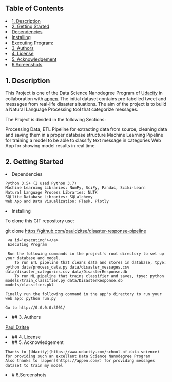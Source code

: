 ## Table of Contents
<li><a href="#intro">1. Description
<li><a href="#getting started">2. Getting Started
    <li><a href="#dependencies">Dependencies
    <li><a href="#installing">Installing
    <li><a href="#executing">Executing Program:
 <li><a href="#authors">3. Authors
 <li><a href="#license">4. License
 <li><a href="#acknowledgement">5. Acknowledgement
 <li><a href="#screenshots">6.Screenshots


 <a id='intro'></a>
 ## 1. Description

This Project is one of the Data Science Nanodegree Program of [Udacity](https://www.udacity.com/school-of-data-science) in collaboration with  [appen](https://appen.com/). The initial dataset contains pre-labelled tweet and messages from real-life disaster situations. The aim of the project is to build a Natural Language Processing tool that categorize messages.
     

The Project is divided in the following Sections:

Processing Data, ETL Pipeline for extracting data from source, cleaning data and saving them in a proper database structure
Machine Learning Pipeline for training a model to be able to classify text message in categories
Web App for showing model results in real time.

      
<a id='getting started'></a>
## 2. Getting Started

<li><a id='dependencies'></a>
    Dependencies
       
    Python 3.5+ (I used Python 3.7)
    Machine Learning Libraries: NumPy, SciPy, Pandas, Sciki-Learn
    Natural Language Process Libraries: NLTK
    SQLlite Database Libraries: SQLalchemy
    Web App and Data Visualization: Flask, Plotly


   <li><a id='installing'></a>
    Installing

To clone this GIT repository use:

git clone https://github.com/pauldzitse/disaster-response-pipeline

     <a id='executing'></a>
     Executing Program

     Run the following commands in the project's root directory to set up your database and model.
        To run ETL pipeline that cleans data and stores in database, tpye: python data/process_data.py data/disaster_messages.csv data/disaster_categories.csv data/DisasterResponse.db
        To run ML pipeline that trains classifier and saves, tpye: python models/train_classifier.py data/DisasterResponse.db models/classifier.pkl

    Finally run the following command in the app's directory to run your web app: python run.py

    Go to http://0.0.0.0:3001/


     
<li><a id='authors'>
 ## 3. Authors  

[Paul Dzitse](https://github.com/pauldzitse)
        
  
<li><a id='license'></a>
## 4. License
   
<li><a id='acknowledgement'></a>
## 5. Acknowledgement
    
    Thanks to [Udacity](https://www.udacity.com/school-of-data-science) for providing such an excellent Data Science Nanodegree Program
    Also thanks to [appen](https://appen.com/) for providing messages dataset to train my model
    
    
 <li><a id='screenshots'></a>
     # 6.Screenshots
    
    

    
    
